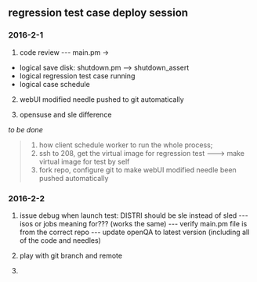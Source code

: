 
## regression test case deploy session

### 2016-2-1
1. code review --- main.pm ->
  - logical save disk: shutdown.pm --> shutdown_assert
  - logical regression test case running
  - logical case schedule

2. webUI modified needle pushed to git automatically

3. opensuse and sle difference

*to be done*
>1. how client schedule worker to run the whole process; 
>2. ssh to 208, get the virtual image for regression test ---> make virtual image
>for test by self
>3. fork repo, configure git to make webUI modified needle been pushed
>   automatically
>
### 2016-2-2
1. issue debug when launch test: DISTRI should be sle instead of sled --- isos
   or jobs meaning for??? (works the same) --- verify main.pm file is from the
correct repo --- update openQA to latest version (including all of the code and
needles)

2. play with git branch and remote

3. 
